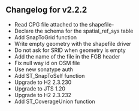 ## Changelog for v2.2.2
- Read CPG file attached to the shapefile- 
- Declare the schema for the spatial_ref_sys table
- Add SnapToGrid function
- Write empty geometry with the shapefile driver
- Do not ask for SRID when geometry is empty
- Add the name of the file in the FGB header
- Fix null way id on OSM file 
- Use new sonatype auth
- Add ST_SnapToSelf function
- Upgrade to H2 2.3.230
- Upgrade to JTS 1.20
- Upgrade to H2 2.3.232
- Add ST_CoverageUnion function